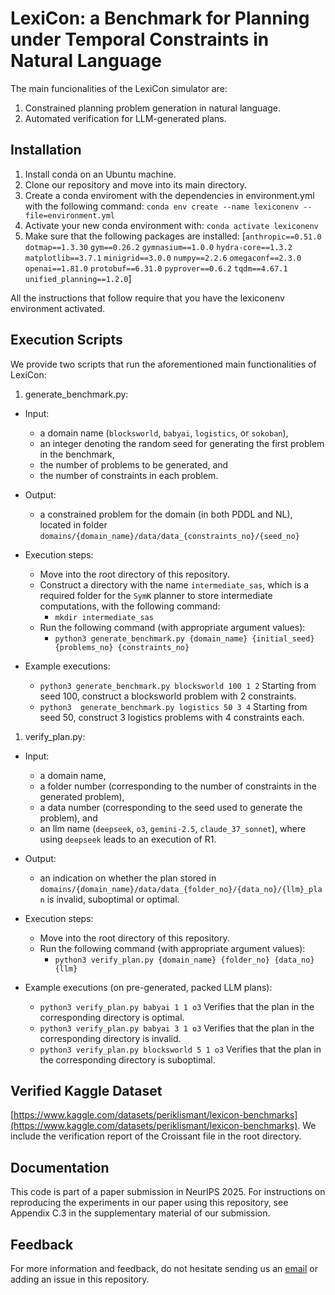 # LexiCon: a Benchmark for Planning under Temporal Constraints in Natural Language 

The main funcionalities of the LexiCon simulator are:
 1. Constrained planning problem generation in natural language.
 2. Automated verification for LLM-generated plans.
 
## Installation
 1. Install conda on an Ubuntu machine.
 2. Clone our repository and move into its main directory.
 3. Create a conda enviroment with the dependencies in environment.yml with the following command:
    ``` conda env create --name lexiconenv --file=environment.yml ```
 4. Activate your new conda environment with: 
    ``` conda activate lexiconenv ```
 5. Make sure that the following packages are installed:  [`anthropic==0.51.0`
`dotmap==1.3.30` `gym==0.26.2` `gymnasium==1.0.0` `hydra-core==1.3.2`
`matplotlib==3.7.1` `minigrid==3.0.0` `numpy==2.2.6` `omegaconf==2.3.0`
`openai==1.81.0` `protobuf==6.31.0` `pyprover==0.6.2` `tqdm==4.67.1`
`unified_planning==1.2.0`]

All the instructions that follow require that you have the lexiconenv environment activated.

## Execution Scripts

 We provide two scripts that run the aforementioned main functionalities of LexiCon:

 1. generate_benchmark.py: 
  - Input:
    - a domain name (`blocksworld`, `babyai`, `logistics`, or `sokoban`),
    - an integer denoting the random seed for generating the first problem in the benchmark,
    - the number of problems to be generated, and
    - the number of constraints in each problem. 
  - Output:
    - a constrained problem for the domain (in both PDDL and NL), located in folder ```domains/{domain_name}/data/data_{constraints_no}/{seed_no}```

  - Execution steps:
    - Move into the root directory of this repository.
    - Construct a directory with the name `intermediate_sas`, which is a required folder for the `SymK` planner to store intermediate computations, with the following command:
      - ```mkdir intermediate_sas```
    - Run the following command (with appropriate argument values):     
      - ```python3 generate_benchmark.py {domain_name} {initial_seed} {problems_no} {constraints_no}```
      
  - Example executions:
    - ``` python3 generate_benchmark.py blocksworld 100 1 2 ```
      Starting from seed 100, construct a blocksworld problem with 2 constraints.
    - ``` python3  generate_benchmark.py logistics 50 3 4 ```
      Starting from seed 50, construct 3 logistics problems with 4 constraints each.

 1. verify_plan.py: 
  - Input:
    - a domain name,
    - a folder number (corresponding to the number of constraints in the generated problem),
    - a data number (corresponding to the seed used to generate the problem), and
    - an llm name (`deepseek`, `o3`, `gemini-2.5`, `claude_37_sonnet`), where using `deepseek` leads to an execution of R1.
  - Output:
    - an indication on whether the plan stored in ```domains/{domain_name}/data/data_{folder_no}/{data_no}/{llm}_plan``` is invalid, suboptimal or optimal.
     
  - Execution steps:
    - Move into the root directory of this repository.
    - Run the following command (with appropriate argument values):     
      - ```python3 verify_plan.py {domain_name} {folder_no} {data_no} {llm}```
     
  - Example executions (on pre-generated, packed LLM plans):
    - ``` python3 verify_plan.py babyai 1 1 o3 ```
      Verifies that the plan in the corresponding directory is optimal.
    - ``` python3 verify_plan.py babyai 3 1 o3 ```
      Verifies that the plan in the corresponding directory is invalid.
    - ``` python3 verify_plan.py blocksworld 5 1 o3 ```
      Verifies that the plan in the corresponding directory is suboptimal.
      
## Verified Kaggle Dataset
   [https://www.kaggle.com/datasets/periklismant/lexicon-benchmarks](https://www.kaggle.com/datasets/periklismant/lexicon-benchmarks).
   We include the verification report of the Croissant file in the root directory.

## Documentation
   This code is part of a paper submission in NeurIPS 2025. For instructions on reproducing the experiments in our paper using this repository, see Appendix C.3 in the supplementary material of our submission. 

## Feedback 
  For more information and feedback, do not hesitate sending us an [email](mailto:periklis.mantenoglou@oru.se) or adding an issue in this repository.
